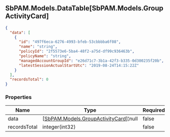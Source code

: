 
<h2 id="tocS_SbPAM.Models.DataTable[SbPAM.Models.GroupActivityCard]">SbPAM.Models.DataTable[SbPAM.Models.GroupActivityCard]</h2>

<a id="schemasbpam.models.datatable[sbpam.models.groupactivitycard]"></a>
<a id="schema_SbPAM.Models.DataTable[SbPAM.Models.GroupActivityCard]"></a>
<a id="tocSsbpam.models.datatable[sbpam.models.groupactivitycard]"></a>
<a id="tocssbpam.models.datatable[sbpam.models.groupactivitycard]"></a>

```json
{
  "data": [
    {
      "id": "497f6eca-6276-4993-bfeb-53cbbbba6f08",
      "name": "string",
      "policyId": "2f5573e6-5ba4-48f2-a75d-df99c936463b",
      "policyName": "string",
      "managedAccountGroupId": "e26d71c7-3b1a-42f3-b335-0d300235f20b",
      "latestSessionActualStartUtc": "2019-08-24T14:15:22Z"
    }
  ],
  "recordsTotal": 0
}

```

### Properties

|Name|Type|Required|Restrictions|Description|
|---|---|---|---|---|
|data|[[SbPAM.Models.GroupActivityCard](../Models/sbpam.models.groupactivitycard.md)]¦null|false|none|none|
|recordsTotal|integer(int32)|false|none|none|


